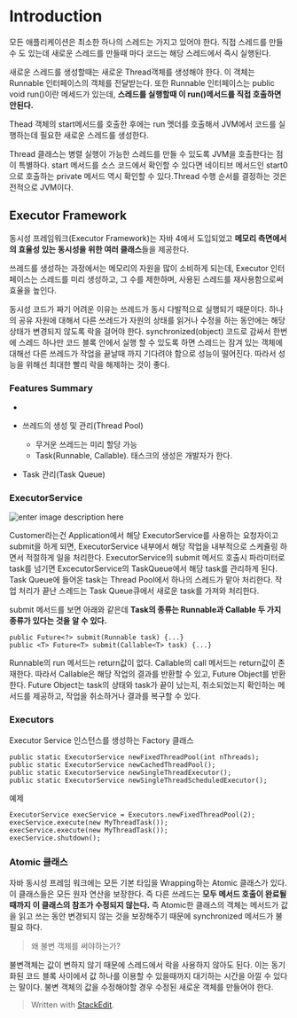 # Introduction

모든 애플리케이션은 최소한 하나의 스레드는 가지고 있어야 한다. 
직접 스레드를 만들 수 도 있는데 새로운 스레드를 만들때 마다 코드는 해당 스레드에서 즉시 실행된다. 

새로운 스레드를 생성할때는 새로운 Thread객체를 생성해야 한다. 이 객체는 Runnable 인터페이스의 객체를 전달받는다. 또한 Runnable 인터페이스는 public void run()이란 메세드가 있는데, **스레드를 실행할때 이 run()메서드를 직접 호출하면 안된다.** 

Thead 객체의 start메서드를 호출한 후에는 run 멧더를 호출해서 JVM에서 코드를 실행하는데 필요한 새로운 스레드를 생성한다. 

Thread 클래스는 병렬 실행이 가능한 스레드를 만들 수 있도록 JVM을 호출한다는 점이 특별하다. start 메서드를 소스 코드에서 확인할 수 있다면 네이티브 메서드인 start0으로 호출하는 private 메서드 역시 확인할 수 있다.Thread 수행 순서를 결정하는 것은 전적으로  JVM이다. 

## Executor Framework

동시성 프레임워크(Executor Framework)는 자바 4에서 도입되었고 **메모리 측면에서의 효율성 있는 동시성을 위한 여러 클래스**들을 제공한다. 

쓰레드를 생성하는 과정에서는 메모리의 자원을 많이 소비하게 되는데, Executor 인터페이스는 스레드를 미리 생성하고, 그 수를 제한하며, 사용된 스레드를 재사용함으로써 효율을 높인다. 

동시성 코드가 짜기 어려운 이유는 쓰레드가 동시 다발적으로 실행되기 때문이다. 하나의 공유 자원에 대해서 다른 쓰레드가 자원의 상태를 읽거나 수정을 하는 동안에는 해당 상태가 변경되지 않도록 락을 걸어야 한다. synchronized(object) 코드로 감싸서 한번에 스레드 하나만 코드 블록 안에서 실행 할 수 있도록 하면 스레드는 잠겨 있는 객체에 대해선 다른 쓰레드가 작업을 끝날때 까지 기다려야 함으로 성능이 떨어진다. 따라서 성능을 위해선 최대한 빨리 락을 해제하는 것이 좋다.

### Features Summary

-   

-  쓰레드의 생성 및 관리(Thread Pool)
	- 무거운 쓰레드는 미리 할당 가능
	- Task(Runnable, Callable). 태스크의 생성은 개발자가 한다. 
-   Task 관리(Task Queue)

### ExecutorService

![enter image description here](https://img1.daumcdn.net/thumb/R1280x0/?scode=mtistory2&fname=http://cfile7.uf.tistory.com/image/250ED44B58D7697A25088A)

Customer라는건 Application에서 해당 ExecutorService를 사용하는 요청자이고 submit을 하게 되면, ExecutorService 내부에서 해당 작업을 내부적으로 스케쥴링 하면서 적절하게 일을 처리한다. 
ExecutorService의 submit 메서드 호출시 파라미터로 task를 넘기면 ExcecutorService의 TaskQueue에서 해당 task를 관리하게 된다. 
Task Queue에 들어온 task는 Thread Pool에서 하나의 스레드가 맡아 처리한다.
작업 처리가 끝난 스레드는 Task Queue큐에서 새로운 task를 가져와 처리한다.
  
submit 메서드를 보면 아래와 같은데 **Task의 종류는 Runnable과 Callable 두 가지 종류가 있다는 것을 알 수 있다.** 
```
public Future<?> submit(Runnable task) {...}
public <T> Future<T> submit(Callable<T> task) {...}
```
Runnable의 run 메서드는 return값이 없다. Callable의 call 메서드는 return값이 존재한다. 따라서 Callable은 해당 작업의 결과를 반환할 수 있고, Future Object를 반환한다. Future Object는 task의 상태와 task가 끝이 났는지, 취소되었는지 확인하는 메서드를 제공하고, 작업을 취소하거나 결과를 복구할 수 있다. 

### Executors

Executor Service 인스턴스를 생성하는 Factory 클래스

```
public static ExecutorService newFixedThreadPool(int nThreads);
public static ExecutorService newCachedThreadPool();
public static ExecutorService newSingleThreadExecutor();
public static ExecutorService newSingleThreadScheduledExecutor();
```
예제
```
ExecutorService execService = Executors.newFixedThreadPool(2); 
execService.execute(new MyThreadTask());
execService.execute(new MyThreadTask());
execService.shutdown();
```

### Atomic 클래스

자바 동시성 프레임 워크에는 모든 기본 타입을 Wrapping하는 Atomic 클래스가 있다. 이 클래스들은 모든 원자 연산을 보장한다. 즉 다른 쓰레드는 **모두 메서드 호출이 완료될때까지 이 클래스의 참조가 수정되지 않는다.** 즉 Atomic한 클래스의 객체는 메서드가 값을 읽고 쓰는 동안 변경되지 않는 것을 보장해주기 때문에 synchronized 메서드가 불필요 하다. 

>왜 불변 객체를 써야하는가? 

불변객체는 값이 변하지 않기 때문에 스레드에서 락을 사용하지 않아도 된다. 이는 동기화된 코드 블록 사이에서 값 하나를 이용할 수 있을때까지 대기하는 시간을 아낄 수 있다는 말이다.  불변 객체의 값을 수정해야할 경우 수정된 새로운 객체를 만들어야 한다. 





> Written with [StackEdit](https://stackedit.io/).
<!--stackedit_data:
eyJoaXN0b3J5IjpbLTcxNzk5NTQ0MSwxMDkxMTcxMjgzLDEwOD
I3ODQyODUsLTU4MzI3MDkxMCwxNDg2NjEzMjUsLTM2NjMzMDcw
MywtMTQ1NjgzNzk5NCwtODU5OTYxMjMwLDU1OTkyOTExMywxMz
M4OTUzNDQwXX0=
-->